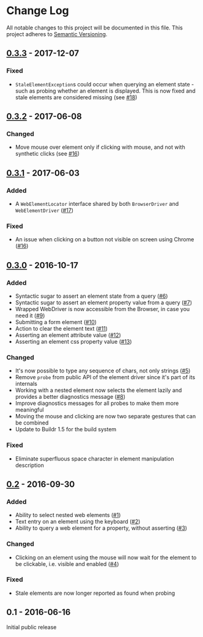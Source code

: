 # Change Log
All notable changes to this project will be documented in this file.
This project adheres to [Semantic Versioning](http://semver.org/).

## [0.3.3] - 2017-12-07

### Fixed
- `StaleElementException`s could occur when querying an element state - such as probing whether an element 
  is displayed. This is now fixed and stale elements are considered missing
  (see [#18](https://github.com/testinfected/mario/issues/18))

## [0.3.2] - 2017-06-08

### Changed
- Move mouse over element only if clicking with mouse, and not with synthetic clicks (see [#16](https://github.com/testinfected/mario/issues/16))

## [0.3.1] - 2017-06-03

### Added
- A `WebElementLocator` interface shared by both `BrowserDriver` and
  `WebElementDriver` ([#17](https://github.com/testinfected/mario/issues/17))

### Fixed
- An issue when clicking on a button not visible on screen using Chrome ([#16](https://github.com/testinfected/mario/issues/16))

## [0.3.0] - 2016-10-17

### Added
- Syntactic sugar to assert an element state from a query ([#6]) 
- Syntactic sugar to assert an element property value from a query ([#7])
- Wrapped WebDriver is now accessible from the Browser, in case you need it ([#9])
- Submitting a form element ([#10])
- Action to clear the element text ([#11]) 
- Asserting an element attribute value ([#12])
- Asserting an element css property value ([#13])

### Changed
- It's now possible to type any sequence of chars, not only strings ([#5])
- Remove `probe` from public API of the element driver since it's part of its internals
- Working with a nested element now selects the element lazily and provides a better diagnostics
message ([#8])
- Improve diagnostics messages for all probes to make them more meaningful
- Moving the mouse and clicking are now two separate gestures that can be combined
- Update to Buildr 1.5 for the build system

### Fixed
- Eliminate superfluous space character in element manipulation description

## [0.2] - 2016-09-30

### Added
- Ability to select nested web elements ([#1])
- Text entry on an element using the keyboard ([#2])
- Ability to query a web element for a property, without asserting ([#3])

### Changed
- Clicking on an element using the mouse will now wait for the element to be clickable, i.e. visible and enabled ([#4])

### Fixed
- Stale elements are now longer reported as found when probing

## 0.1 - 2016-06-16

Initial public release


[0.3.3]: https://github.com/testinfected/mario/compare/v0.3.3...v0.3.2
[0.3.2]: https://github.com/testinfected/mario/compare/v0.3.2...v0.3.1
[0.3.1]: https://github.com/testinfected/mario/compare/v0.3.1...v0.3.0
[0.3.0]: https://github.com/testinfected/mario/compare/v0.3.0...v0.2
[0.2]: https://github.com/testinfected/mario/compare/v0.2...v0.1

[#1]: https://github.com/testinfected/mario/issues/1
[#2]: https://github.com/testinfected/mario/issues/2
[#3]: https://github.com/testinfected/mario/issues/3
[#4]: https://github.com/testinfected/mario/issues/4
[#5]: https://github.com/testinfected/mario/issues/5
[#6]: https://github.com/testinfected/mario/issues/6
[#7]: https://github.com/testinfected/mario/issues/7
[#8]: https://github.com/testinfected/mario/issues/8
[#9]: https://github.com/testinfected/mario/issues/9
[#10]: https://github.com/testinfected/mario/issues/10
[#11]: https://github.com/testinfected/mario/issues/11
[#12]: https://github.com/testinfected/mario/issues/12
[#13]: https://github.com/testinfected/mario/issues/13
[#16]: https://github.com/testinfected/mario/issues/16
[#17]: https://github.com/testinfected/mario/issues/17
[#18]: https://github.com/testinfected/mario/issues/18